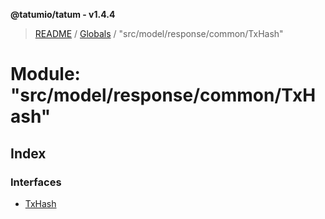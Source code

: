 **@tatumio/tatum - v1.4.4**

> [README](../README.md) / [Globals](../globals.md) / "src/model/response/common/TxHash"

# Module: "src/model/response/common/TxHash"

## Index

### Interfaces

* [TxHash](../interfaces/_src_model_response_common_txhash_.txhash.md)
